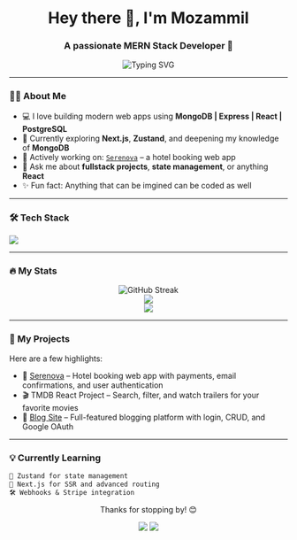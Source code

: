 <h1 align="center">Hey there 👋, I'm Mozammil</h1>
<h3 align="center">A passionate MERN Stack Developer 🚀</h3>

<p align="center">
  <img src="https://readme-typing-svg.demolab.com/?lines=Fullstack+Web+Developer;MERN+Stack+Enthusiast;I+build+cool+projects+with+clean+UIs!&center=true&width=440&height=45" alt="Typing SVG" />
</p>

---

### 👨‍💻 About Me

- 💻 I love building modern web apps using **MongoDB | Express | React | PostgreSQL**
- 🌱 Currently exploring **Next.js**, **Zustand**, and deepening my knowledge of **MongoDB**
- 🚧 Actively working on: [`Serenova`](https://github.com/yourusername/serenova) – a hotel booking web app
- 💬 Ask me about **fullstack projects**, **state management**, or anything **React**
- ✨ Fun fact: Anything that can be imgined can be coded as well

---

### 🛠 Tech Stack

<p>
  <img src="https://skillicons.dev/icons?i=js,ts,react,nextjs,nodejs,express,mongodb,postgres,html,css,tailwind,appwrite,vercel,git" />
</p>

---

### 🔥 My Stats

<p align="center">
  <img src="https://github-readme-streak-stats.herokuapp.com/?user=MozammilT&theme=react&hide_border=true" alt="GitHub Streak" />
  <br />
  <img src="https://github-readme-stats.vercel.app/api?username=MozammilT&show_icons=true&theme=radical&hide_border=true" />
  <br />
  <img src="https://github-readme-stats.vercel.app/api/top-langs/?username=MozammilT&layout=compact&theme=radical&hide_border=true" />
</p>

---

### 🚀 My Projects

Here are a few highlights:

- 🔗 [Serenova](https://github.com/MozammilT/serenova) – Hotel booking web app with payments, email confirmations, and user authentication
- 🎬 TMDB React Project – Search, filter, and watch trailers for your favorite movies
- 📘 [Blog Site](https://github.com/yourusername/the-journal-project) – Full-featured blogging platform with login, CRUD, and Google OAuth

---

### 💡 Currently Learning

```txt
📘 Zustand for state management
🚀 Next.js for SSR and advanced routing
🛠️ Webhooks & Stripe integration
```

<p align="center">Thanks for stopping by! 😊</p> 
<p align="center">
  <a href="https://twitter.com/mozammil_t"><img src="https://img.shields.io/badge/Twitter-%231DA1F2.svg?style=for-the-badge&logo=twitter&logoColor=white" /></a>
  <a href="https://instagram.com/mozammil.ig"><img src="https://img.shields.io/badge/Instagram-%23E4405F.svg?style=for-the-badge&logo=instagram&logoColor=white" /></a>
</p>
